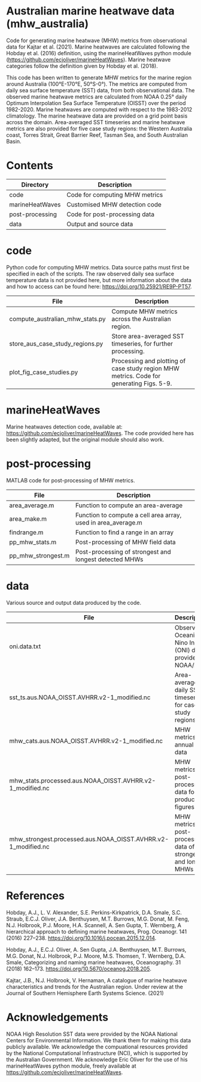 # Australian marine heatwave data (mhw_australia)

Code for generating marine heatwave (MHW) metrics from observational data for Kajtar et al. (2021). Marine heatwaves are calculated following the Hobday et al. (2016) definition, using the marineHeatWaves python module (https://github.com/ecjoliver/marineHeatWaves). Marine heatwave categories follow the definition given by Hobday et al. (2018).

This code has been written to generate MHW metrics for the marine region around Australia (100°E-170°E, 50°S-0°). The metrics are computed from daily sea surface temperature (SST) data, from both observational data. The observed marine heatwave metrics are calculated from NOAA 0.25° daily Optimum Interpolation Sea Surface Temperature (OISST) over the period 1982-2020. Marine heatwaves are computed with respect to the 1983-2012 climatology. The marine heatwave data are provided on a grid point basis across the domain. Area-averaged SST timeseries and marine heatwave metrics are also provided for five case study regions: the Western Australia coast, Torres Strait, Great Barrier Reef, Tasman Sea, and South Australian Basin.

# Contents

|Directory         |Description|
|------------------|-----------|
|code              |Code for computing MHW metrics|
|marineHeatWaves   |Customised MHW detection code|
|post-processing   |Code for post-processing data|
|data              |Output and source data|

# code

Python code for computing MHW metrics. Data source paths must first be specified in each of the scripts. The raw observed daily sea surface temperature data is not provided here, but more information about the data and how to access can be found here: https://doi.org/10.25921/RE9P-PT57.

|File              |Description|
|------------------|-----------|
|compute_australian_mhw_stats.py  |Compute MHW metrics across the Australian region.|
|store_aus_case_study_regions.py  |Store area-averaged SST timeseries, for further processing.|
|plot_fig_case_studies.py         |Processing and plotting of case study region MHW metrics. Code for generating Figs. 5-9.|

# marineHeatWaves

Marine heatwaves detection code, available at: https://github.com/ecjoliver/marineHeatWaves. The code provided here has been slightly adapted, but the original module should also work.

# post-processing

MATLAB code for post-processing of MHW metrics.

|File              |Description|
|------------------|-----------|
|area_average.m        |Function to compute an area-average|
|area_make.m           |Function to compute a cell area array, used in area_average.m|
|findrange.m           |Function to find a range in an array|
|pp_mhw_stats.m        |Post-processing of MHW field data|
|pp_mhw_strongest.m    |Post-processing of strongest and longest detected MHWs|

# data

Various source and output data produced by the code.

|File              |Description|
|------------------|-----------|
|oni.data.txt                                                  |Observed Oceanic Nino Index (ONI) data, provided by NOAA/PSL|
|sst_ts.aus.NOAA_OISST.AVHRR.v2-1_modified.nc                  |Area-averaged daily SST timeseries for case study regions|
|mhw_cats.aus.NOAA_OISST.AVHRR.v2-1_modified.nc                |MHW metrics: annual field data|
|mhw_stats.processed.aus.NOAA_OISST.AVHRR.v2-1_modified.nc     |MHW metrics: post-processed data for producing figures|
|mhw_strongest.processed.aus.NOAA_OISST.AVHRR.v2-1_modified.nc |MHW metrics: post-processed data of the strongest and longest MHWs|

# References

Hobday, A.J., L. V. Alexander, S.E. Perkins-Kirkpatrick, D.A. Smale, S.C. Straub, E.C.J. Oliver, J.A. Benthuysen, M.T. Burrows, M.G. Donat, M. Feng, N.J. Holbrook, P.J. Moore, H.A. Scannell, A. Sen Gupta, T. Wernberg, A hierarchical approach to defining marine heatwaves, Prog. Oceanogr. 141 (2016) 227–238. https://doi.org/10.1016/j.pocean.2015.12.014.

Hobday, A.J., E.C.J. Oliver, A. Sen Gupta, J.A. Benthuysen, M.T. Burrows, M.G. Donat, N.J. Holbrook, P.J. Moore, M.S. Thomsen, T. Wernberg, D.A. Smale, Categorizing and naming marine heatwaves, Oceanography. 31 (2018) 162–173. https://doi.org/10.5670/oceanog.2018.205.

Kajtar, J.B., N.J. Holbrook, V. Hernaman, A catalogue of marine heatwave characteristics and trends for the Australian region. Under review at the Journal of Southern Hemisphere Earth Systems Science. (2021)

# Acknowledgements

NOAA High Resolution SST data were provided by the NOAA National Centers for Environmental Information. We thank them for making this data publicly available. We acknowledge the compuational resources provided by the National Computational Infrastructure (NCI), which is supported by the Australian Government. We acknowledge Eric Oliver for the use of his marineHeatWaves python module, freely available at https://github.com/ecjoliver/marineHeatWaves. 
